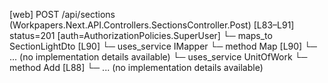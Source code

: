 [web] POST /api/sections  (Workpapers.Next.API.Controllers.SectionsController.Post)  [L83–L91] status=201 [auth=AuthorizationPolicies.SuperUser]
  └─ maps_to SectionLightDto [L90]
  └─ uses_service IMapper
    └─ method Map [L90]
      └─ ... (no implementation details available)
  └─ uses_service UnitOfWork
    └─ method Add [L88]
      └─ ... (no implementation details available)

